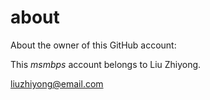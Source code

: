 # about
About the owner of this GitHub account:

This *msmbps* account belongs to Liu Zhiyong.

[liuzhiyong@email.com](mailto:liuzhiyong@email.com)
